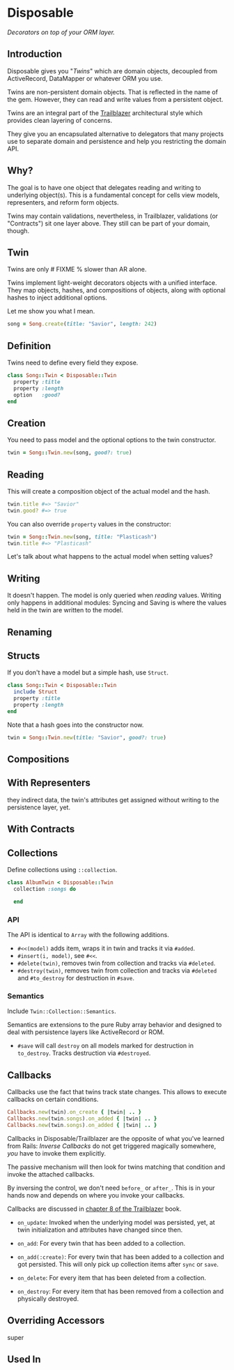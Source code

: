 # Disposable

_Decorators on top of your ORM layer._

## Introduction

Disposable gives you "_Twins_" which are domain objects, decoupled from ActiveRecord, DataMapper or whatever ORM you use.

Twins are non-persistent domain objects. That is reflected in the name of the gem. However, they can read and write values from a persistent object.

Twins are an integral part of the [Trailblazer](https://github.com/apotonick/trailblazer) architectural style which provides clean layering of concerns.

They give you an encapsulated alternative to delegators that many projects use to separate domain and persistence and help you restricting the domain API.

## Why?

The goal is to have one object that delegates reading and writing to underlying object(s). This is a fundamental concept for cells view models, representers, and reform form objects.

Twins may contain validations, nevertheless, in Trailblazer, validations (or "Contracts") sit one layer above. They still can be part of your domain, though.

## Twin

Twins are only # FIXME % slower than AR alone.

Twins implement light-weight decorators objects with a unified interface. They map objects, hashes, and compositions of objects, along with optional hashes to inject additional options.

Let me show you what I mean.

```ruby
song = Song.create(title: "Savior", length: 242)
```

## Definition

Twins need to define every field they expose.

```ruby
class Song::Twin < Disposable::Twin
  property :title
  property :length
  option   :good?
end
```

## Creation

You need to pass model and the optional options to the twin constructor.

```ruby
twin = Song::Twin.new(song, good?: true)
```

## Reading

This will create a composition object of the actual model and the hash.

```ruby
twin.title #=> "Savior"
twin.good? #=> true
```

You can also override `property` values in the constructor:

```ruby
twin = Song::Twin.new(song, title: "Plasticash")
twin.title #=> "Plasticash"
```

Let's talk about what happens to the actual model when setting values?

## Writing

It doesn't happen. The model is only queried when _reading_ values. Writing only happens in additional modules: Syncing and Saving is where the values held in the twin are written to the model.

## Renaming

## Structs

If you don't have a model but a simple hash, use `Struct`.

```ruby
class Song::Twin < Disposable::Twin
  include Struct
  property :title
  property :length
end
```

Note that a hash goes into the constructor now.

```ruby
twin = Song::Twin.new(title: "Savior", good?: true)
```


## Compositions

## With Representers

they indirect data, the twin's attributes get assigned without writing to the persistence layer, yet.

## With Contracts

## Collections

Define collections using `::collection`.

```ruby
class AlbumTwin < Disposable::Twin
  collection :songs do

  end
```

### API

The API is identical to `Array` with the following additions.

* `#<<(model)` adds item, wraps it in twin and tracks it via `#added`.
* `#insert(i, model)`, see `#<<`.
* `#delete(twin)`, removes twin from collection and tracks via `#deleted`.
* `#destroy(twin)`, removes twin from collection and tracks via `#deleted` and `#to_destroy` for destruction in `#save`.

### Semantics

Include `Twin::Collection::Semantics`.

Semantics are extensions to the pure Ruby array behavior and designed to deal with persistence layers like ActiveRecord or ROM.

* `#save` will call `destroy` on all models marked for destruction in `to_destroy`. Tracks destruction via `#destroyed`.


## Callbacks

Callbacks use the fact that twins track state changes. This allows to execute callbacks on certain conditions.

```ruby
Callbacks.new(twin).on_create { |twin| .. }
Callbacks.new(twin.songs).on_added { |twin| .. }
Callbacks.new(twin.songs).on_added { |twin| .. }
```

Callbacks in Disposable/Trailblazer are the opposite of what you've learned from Rails: _Inverse Callbacks_ do not get triggered magically somewhere, _you_ have to invoke them explicitly.

The passive mechanism will then look for twins matching that condition and invoke the attached callbacks.

By inversing the control, we don't need `before_` or `after_`. This is in your hands now and depends on where you invoke your callbacks.

Callbacks are discussed in [chapter 8 of the Trailblazer](http://leanpub.com/trailblazer) book.

* `on_update`: Invoked when the underlying model was persisted, yet, at twin initialization and attributes have changed since then.
* `on_add`: For every twin that has been added to a collection.
* `on_add(:create)`: For every twin that has been added to a collection and got persisted. This will only pick up collection items after `sync` or `save`.

* `on_delete`: For every item that has been deleted from a collection.
* `on_destroy`: For every item that has been removed from a collection and physically destroyed.


## Overriding Accessors

super

## Used In